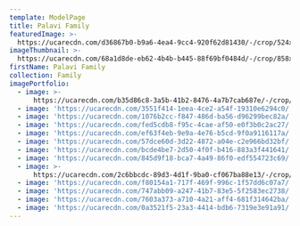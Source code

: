 ```yaml
---
template: ModelPage
title: Palavi Family
featuredImage: >-
  https://ucarecdn.com/d36867b0-b9a6-4ea4-9cc4-920f62d81430/-/crop/524x245/38,0/-/preview/
imageThumbnail: >-
  https://ucarecdn.com/68a1d8de-eb62-4b4b-b445-88f69bf0484d/-/crop/858x1223/230,90/-/preview/
firstName: Palavi Family
collection: Family
imagePortfolio:
  - image: >-
      https://ucarecdn.com/b35d86c8-3a5b-41b2-8476-4a7b7cab687e/-/crop/829x1251/252,0/-/preview/
  - image: 'https://ucarecdn.com/3551f414-1eea-4ce2-a54f-19310e6294c0/'
  - image: 'https://ucarecdn.com/1076b2cc-f847-486d-ba56-d96299bec82a/'
  - image: 'https://ucarecdn.com/fed5cdb8-f95c-4cae-af50-e0f3b0c2ac27/'
  - image: 'https://ucarecdn.com/ef63f4eb-9e9a-4e76-b5cd-9f0a9116117a/'
  - image: 'https://ucarecdn.com/57dce60d-3d22-4872-a04e-c2e966bd32bf/'
  - image: 'https://ucarecdn.com/bcde4be7-2d50-4f0f-b416-883a3f441641/'
  - image: 'https://ucarecdn.com/845d9f18-bca7-4a49-86f0-edf554723c69/'
  - image: >-
      https://ucarecdn.com/2c6bbcdc-89d3-4d1f-9ba0-cf067ba88e13/-/crop/789x964/230,258/-/preview/
  - image: 'https://ucarecdn.com/f80154a1-717f-469f-996c-1f57dd6c07a7/'
  - image: 'https://ucarecdn.com/747abb09-a247-41b7-83e5-5f2583ec2738/'
  - image: 'https://ucarecdn.com/7603a373-a710-4a21-aff4-681f314642ba/'
  - image: 'https://ucarecdn.com/0a3521f5-23a3-4414-bdb6-7319e3e91a91/'
---
```


